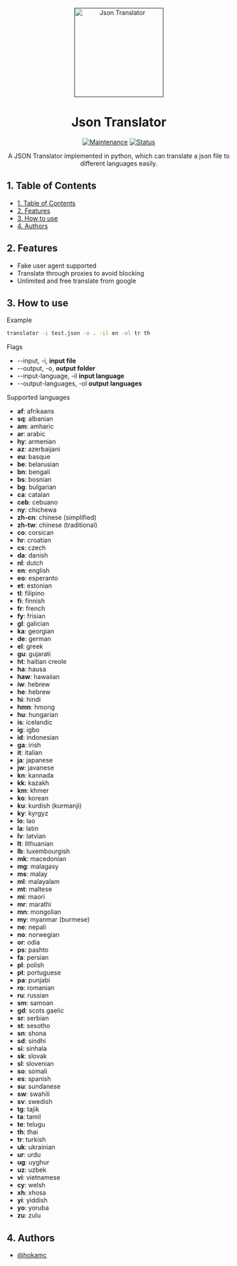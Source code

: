 <p align="center">
  <a href="" rel="noopener">
 <img src="https://www.clipartmax.com/png/full/158-1587993_google-translate-google-neural-machine-translation-language-flat-icon.png"  width="200" alt="Json Translator"></a>
</p>
<h1 align="center">Json Translator</h1>

<div align="center">

[![Maintenance](https://img.shields.io/badge/Maintained%3F-yes-green.svg)]()
[![Status](https://img.shields.io/badge/status-active-success.svg)]()

</div>

<p align="center"> 
A JSON Translator implemented in python, which can translate a json file to different languages easily.
<br></p>

## 1. Table of Contents

- [1. Table of Contents](#1-table-of-contents)
- [2. Features](#2-features)
- [3. How to use](#3-how-to-use)
- [4. Authors](#4-authors)

## 2. Features

- Fake user agent supported
- Translate through proxies to avoid blocking
- Unlimited and free translate from google

## 3. How to use

Example
```sh
translator -i test.json -o . -il en -ol tr th
```

Flags
- --input, -i, **input file**
- --output, -o, **output folder**
- --input-language, -il **input language**
- --output-languages, -ol **output languages**

Supported languages
- **af**: afrikaans
- **sq**: albanian
- **am**: amharic
- **ar**: arabic
- **hy**: armenian
- **az**: azerbaijani
- **eu**: basque
- **be**: belarusian
- **bn**: bengali
- **bs**: bosnian
- **bg**: bulgarian
- **ca**: catalan
- **ceb**: cebuano
- **ny**: chichewa
- **zh-cn**: chinese (simplified)
- **zh-tw**: chinese (traditional)
- **co**: corsican
- **hr**: croatian
- **cs**: czech
- **da**: danish
- **nl**: dutch
- **en**: english
- **eo**: esperanto
- **et**: estonian
- **tl**: filipino
- **fi**: finnish
- **fr**: french
- **fy**: frisian
- **gl**: galician
- **ka**: georgian
- **de**: german
- **el**: greek
- **gu**: gujarati
- **ht**: haitian creole
- **ha**: hausa
- **haw**: hawaiian
- **iw**: hebrew
- **he**: hebrew
- **hi**: hindi
- **hmn**: hmong
- **hu**: hungarian
- **is**: icelandic
- **ig**: igbo
- **id**: indonesian
- **ga**: irish
- **it**: italian
- **ja**: japanese
- **jw**: javanese
- **kn**: kannada
- **kk**: kazakh
- **km**: khmer
- **ko**: korean
- **ku**: kurdish (kurmanji)
- **ky**: kyrgyz
- **lo**: lao
- **la**: latin
- **lv**: latvian
- **lt**: lithuanian
- **lb**: luxembourgish
- **mk**: macedonian
- **mg**: malagasy
- **ms**: malay
- **ml**: malayalam
- **mt**: maltese
- **mi**: maori
- **mr**: marathi
- **mn**: mongolian
- **my**: myanmar (burmese)
- **ne**: nepali
- **no**: norwegian
- **or**: odia
- **ps**: pashto
- **fa**: persian
- **pl**: polish
- **pt**: portuguese
- **pa**: punjabi
- **ro**: romanian
- **ru**: russian
- **sm**: samoan
- **gd**: scots gaelic
- **sr**: serbian
- **st**: sesotho
- **sn**: shona
- **sd**: sindhi
- **si**: sinhala
- **sk**: slovak
- **sl**: slovenian
- **so**: somali
- **es**: spanish
- **su**: sundanese
- **sw**: swahili
- **sv**: swedish
- **tg**: tajik
- **ta**: tamil
- **te**: telugu
- **th**: thai
- **tr**: turkish
- **uk**: ukrainian
- **ur**: urdu
- **ug**: uyghur
- **uz**: uzbek
- **vi**: vietnamese
- **cy**: welsh
- **xh**: xhosa
- **yi**: yiddish
- **yo**: yoruba
- **zu**: zulu

## 4. Authors

- [@hokamc](https://github.com/hokamc)

